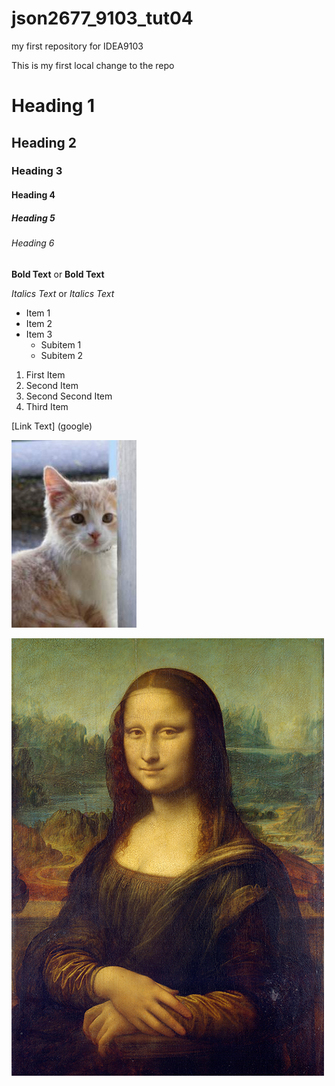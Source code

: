 # json2677_9103_tut04
my first repository for IDEA9103

This is my first local change to the repo

# Heading 1
## Heading 2
### Heading 3
#### Heading 4
##### Heading 5
###### Heading 6

**Bold Text** or __Bold Text__

*Italics Text* or _Italics Text_

- Item 1
- Item 2
- Item 3
   - Subitem 1
   - Subitem 2

1. First Item
1. Second Item
1. Second Second Item
1. Third Item

[Link Text] (google)

![An image of a cat](assets/kitty.jpg)

![An image of the Mona Lisa](assets/Mona_Lisa_by_Leonardo_da_Vinci_500_x_700.jpg)